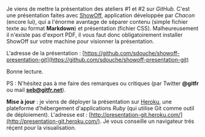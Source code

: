 <!-- 
.. link: 
.. description: 
.. tags: gitfr, atelier
.. date: 2010/12/1 13:38:00
.. title: Présentation Git disponible
.. slug: presentation-Git-disponible
-->

Je viens de mettre la présentation des ateliers #1 et #2 sur *GitHub*. C'est une présentation faites avec [ShowOff](https://github.com/schacon/showoff), application développée par *Chacon* (encore lui), qui a l'énorme avantage de séparer contenu (simple fichier texte au format **Markdown**) et présentation (fichier CSS). Malheureusement il n'existe pas d'export PDF, il vous faut donc obligatoirement installer ShowOff sur votre machine pour visionner la présentation.

L'adresse de la présentation : [https://github.com/sdouche/showoff-presentation-git](https://github.com/sdouche/showoff-presentation-git)

Bonne lecture.

PS : N'hésitez pas à me faire des remarques ou critiques (par Twitter **@gitfr** ou mail **seb@gitfr.net**).

**Mise à jour** : je viens de déployer la présentation sur [Heroku](http://heroku.com/), une plateforme d'hébergement d'applications *Ruby* (qui utilise Git comme outil de déploiement). L'adresse est : [http://presentation-git.heroku.com/](http://presentation-git.heroku.com/). Je vous conseille un navigateur trés réçent pour la visualisation.
